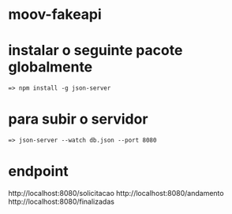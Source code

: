 # moov-fakeapi

# instalar o seguinte pacote globalmente
    => npm install -g json-server

# para subir o servidor
    => json-server --watch db.json --port 8080

# endpoint
  http://localhost:8080/solicitacao
  http://localhost:8080/andamento
  http://localhost:8080/finalizadas
